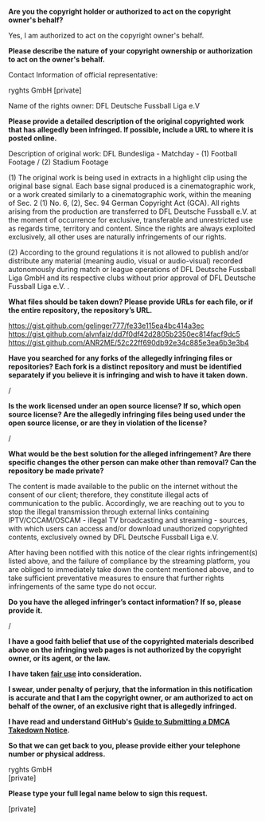 **Are you the copyright holder or authorized to act on the copyright owner's behalf?**

Yes, I am authorized to act on the copyright owner's behalf.

**Please describe the nature of your copyright ownership or authorization to act on the owner's behalf.**

Contact Information of official representative:

ryghts GmbH
[private]  

Name of the rights owner:
DFL Deutsche Fussball Liga e.V

**Please provide a detailed description of the original copyrighted work that has allegedly been infringed. If possible, include a URL to where it is posted online.**

Description of original work:
DFL Bundesliga - Matchday - (1) Football Footage / (2) Stadium Footage

(1) The original work is being used in extracts in a highlight clip using the original base signal. Each base signal produced is a cinematographic work, or a work created similarly to a cinematographic work, within the meaning of Sec. 2 (1) No. 6, (2), Sec. 94 German Copyright Act (GCA). All rights arising from the production are transferred to DFL Deutsche Fussball e.V. at the moment of occurrence for exclusive, transferable and unrestricted use as regards time, territory and content. Since the rights are always exploited exclusively, all other uses are naturally infringements of our rights.

(2) According to the ground regulations it is not allowed to publish and/or distribute any material (meaning audio, visual or audio-visual) recorded autonomously during match or league operations of DFL Deutsche Fussball Liga GmbH and its respective clubs without prior approval of DFL Deutsche Fussball Liga e.V. .

**What files should be taken down? Please provide URLs for each file, or if the entire repository, the repository’s URL.**

https://gist.github.com/gelinger777/fe33e115ea4bc414a3ec  
https://gist.github.com/alvnfaiz/dd7f0df42d2805b2350ec814facf9dc5  
https://gist.github.com/ANR2ME/52c22ff690db92e34c885e3ea6b3e3b4

**Have you searched for any forks of the allegedly infringing files or repositories? Each fork is a distinct repository and must be identified separately if you believe it is infringing and wish to have it taken down.**

/

**Is the work licensed under an open source license? If so, which open source license? Are the allegedly infringing files being used under the open source license, or are they in violation of the license?**

/

**What would be the best solution for the alleged infringement? Are there specific changes the other person can make other than removal? Can the repository be made private?**

The content is made available to the public on the internet without the consent of our client; therefore, they constitute illegal acts of communication to the public. Accordingly, we are reaching out to you to stop the illegal transmission through external links containing IPTV/CCCAM/OSCAM - illegal TV broadcasting and streaming - sources, with which users can access and/or download unauthorized copyrighted contents, exclusively owned by DFL Deutsche Fussball Liga e.V.

After having been notified with this notice of the clear rights infringement(s) listed above, and the failure of compliance by the streaming platform, you are obliged to immediately take down the content mentioned above, and to take sufficient preventative measures to ensure that further rights infringements of the same type do not occur.

**Do you have the alleged infringer’s contact information? If so, please provide it.**

/

**I have a good faith belief that use of the copyrighted materials described above on the infringing web pages is not authorized by the copyright owner, or its agent, or the law.**

**I have taken <a href="https://www.lumendatabase.org/topics/22">fair use</a> into consideration.**

**I swear, under penalty of perjury, that the information in this notification is accurate and that I am the copyright owner, or am authorized to act on behalf of the owner, of an exclusive right that is allegedly infringed.**

**I have read and understand GitHub's <a href="https://docs.github.com/articles/guide-to-submitting-a-dmca-takedown-notice/">Guide to Submitting a DMCA Takedown Notice</a>.**

**So that we can get back to you, please provide either your telephone number or physical address.**

ryghts GmbH  
[private]  

**Please type your full legal name below to sign this request.**

[private]  
